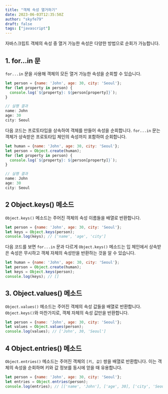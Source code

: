 ```yaml
---
title: "객체 속성 열거하기"
date: 2023-06-03T12:35:50Z
author: "skyfe79"
draft: false
tags: ["javascript"]
---
```


자바스크립트 객체의 속성 중 열거 가능한 속성은 다양한 방법으로 순회가 가능합니다.

## 1. for...in 문

`for...in` 문을 사용해 객체의 모든 열거 가능한 속성을 순회할 수 있습니다.

```javascript
let person = {name: 'John', age: 30, city: 'Seoul'};
for (let property in person) {
  console.log(`${property}: ${person[property]}`);
}

// 실행 결과
name: John
age: 30
city: Seoul
```

다음 코드는 프로토타입을 상속하여 객체를 만들어 속성을 순회합니다.  `for...in` 문는 객체가 상속받은 프로토타입 체인의 속성까지 포함하여 순회합니다.

```js
let human = {name: 'John', age: 30, city: 'Seoul'};
let person = Object.create(human);
for (let property in person) {
  console.log(`${property}: ${person[property]}`);
}

// 실행 결과
name: John
age: 30
city: Seoul
```

## 2 Object.keys() 메소드

`Object.keys()` 메소드는 주어진 객체의 속성 이름들을 배열로 반환합니다. 

```javascript
let person = {name: 'John', age: 30, city: 'Seoul'};
let keys = Object.keys(person);
console.log(keys); // ['name', 'age', 'city']
```

다음 코드를 보면 `for...in` 문과 다르게  `Object.keys()` 메소드는 입 체인에서 상속받은 속성은 무시하고 객체 자체의 속성만을 반환하는 것을 알 수 있습니다.

```js
let human = {name: 'John', age: 30, city: 'Seoul'};
let person = Object.create(human);
let keys = Object.keys(person);
console.log(keys); // []
```

## 3. Object.values() 메소드

`Object.values()` 메소드는 주어진 객체의 속성 값들을 배열로 반환합니다. `Object.keys()`와 마찬가지로, 객체 자체의 속성 값만을 반환합니다.

```javascript
let person = {name: 'John', age: 30, city: 'Seoul'};
let values = Object.values(person);
console.log(values); // ['John', 30, 'Seoul']
```

## 4 Object.entries() 메소드

`Object.entries()` 메소드는 주어진 객체의 `[키, 값]` 쌍을 배열로 반환합니다. 이는 객체의 속성을 순회하며 키와 값 정보를 동시에 얻을 때 유용합니다.

```javascript
let person = {name: 'John', age: 30, city: 'Seoul'};
let entries = Object.entries(person);
console.log(entries); // [['name', 'John'], ['age', 30], ['city', 'Seoul']]
```

